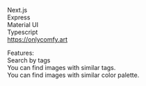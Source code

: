 Next.js <br>
Express <br>
Material UI <br>
Typescript <br>
https://onlycomfy.art
 
 
Features: <br>
Search by tags <br>
You can find images with similar tags. <br>
You can find images with similar color palette. <br>
